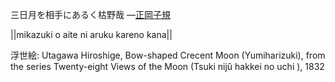 三日月を相手にあるく枯野哉
—[正岡子規](https://ja.wikipedia.org/wiki/正岡子規)

||mikazuki o aite ni aruku kareno kana||

浮世絵: Utagawa Hiroshige, Bow-shaped Crecent Moon (Yumiharizuki), from the series Twenty-eight Views of the Moon (Tsuki nijû hakkei no uchi ), 1832